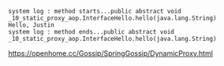     system log : method starts...public abstract void _10_static_proxy_aop.InterfaceHello.hello(java.lang.String)
    Hello, Justin
    system log : method ends...public abstract void _10_static_proxy_aop.InterfaceHello.hello(java.lang.String)



https://openhome.cc/Gossip/SpringGossip/DynamicProxy.html
